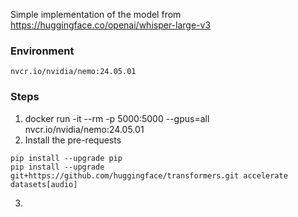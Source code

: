 Simple implementation of the model from https://huggingface.co/openai/whisper-large-v3
</br>
### Environment
```
nvcr.io/nvidia/nemo:24.05.01
```
### Steps
1. docker run -it --rm -p 5000:5000 --gpus=all nvcr.io/nvidia/nemo:24.05.01
2. Install the pre-requests
```
pip install --upgrade pip
pip install --upgrade git+https://github.com/huggingface/transformers.git accelerate datasets[audio]
```
3. 
